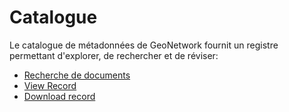 # Catalogue

Le catalogue de métadonnées de GeoNetwork fournit un registre permettant d'explorer, de rechercher et de réviser:

* [Recherche de documents](records.md)
* [View Record](details.md)
* [Download record](download.md)


